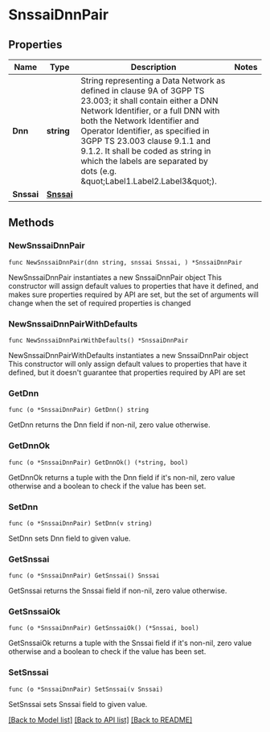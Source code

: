 # SnssaiDnnPair

## Properties

Name | Type | Description | Notes
------------ | ------------- | ------------- | -------------
**Dnn** | **string** | String representing a Data Network as defined in clause 9A of 3GPP TS 23.003;  it shall contain either a DNN Network Identifier, or a full DNN with both the Network  Identifier and Operator Identifier, as specified in 3GPP TS 23.003 clause 9.1.1 and 9.1.2. It shall be coded as string in which the labels are separated by dots  (e.g. \&quot;Label1.Label2.Label3\&quot;).  | 
**Snssai** | [**Snssai**](Snssai.md) |  | 

## Methods

### NewSnssaiDnnPair

`func NewSnssaiDnnPair(dnn string, snssai Snssai, ) *SnssaiDnnPair`

NewSnssaiDnnPair instantiates a new SnssaiDnnPair object
This constructor will assign default values to properties that have it defined,
and makes sure properties required by API are set, but the set of arguments
will change when the set of required properties is changed

### NewSnssaiDnnPairWithDefaults

`func NewSnssaiDnnPairWithDefaults() *SnssaiDnnPair`

NewSnssaiDnnPairWithDefaults instantiates a new SnssaiDnnPair object
This constructor will only assign default values to properties that have it defined,
but it doesn't guarantee that properties required by API are set

### GetDnn

`func (o *SnssaiDnnPair) GetDnn() string`

GetDnn returns the Dnn field if non-nil, zero value otherwise.

### GetDnnOk

`func (o *SnssaiDnnPair) GetDnnOk() (*string, bool)`

GetDnnOk returns a tuple with the Dnn field if it's non-nil, zero value otherwise
and a boolean to check if the value has been set.

### SetDnn

`func (o *SnssaiDnnPair) SetDnn(v string)`

SetDnn sets Dnn field to given value.


### GetSnssai

`func (o *SnssaiDnnPair) GetSnssai() Snssai`

GetSnssai returns the Snssai field if non-nil, zero value otherwise.

### GetSnssaiOk

`func (o *SnssaiDnnPair) GetSnssaiOk() (*Snssai, bool)`

GetSnssaiOk returns a tuple with the Snssai field if it's non-nil, zero value otherwise
and a boolean to check if the value has been set.

### SetSnssai

`func (o *SnssaiDnnPair) SetSnssai(v Snssai)`

SetSnssai sets Snssai field to given value.



[[Back to Model list]](../README.md#documentation-for-models) [[Back to API list]](../README.md#documentation-for-api-endpoints) [[Back to README]](../README.md)


